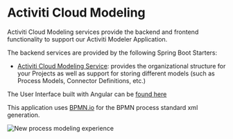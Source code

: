 # Activiti Cloud Modeling

Activiti Cloud Modeling services provide the backend and frontend functionality to support our Activiti Modeler Application.

The backend services are provided by the following Spring Boot Starters:

* [Activiti Cloud Modeling Service](https://github.com/Activiti/activiti-cloud-modeling-service): provides the organizational structure for your Projects as well as support for storing different models \(such as Process Models, Connector Definitions, etc.\)

The User Interface built with Angular can be [found here](https://github.com/activiti/activiti-modeling-app)

This application uses [BPMN.io](http://bpmn.io) for the BPMN process standard xml generation.

![New process modeling experience](../.gitbook/assets/screenshot-2018-12-21-at-15.13.44.png)

